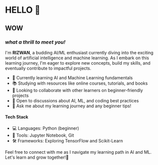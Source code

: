 # HELLO 👋

## **WOW**

### *what a thrill to meet you!* ##
I'm **RIZWAN**, a budding AI/ML enthusiast currently diving into the exciting world of artificial intelligence and machine learning. As I embark on this learning journey, I'm eager to explore new concepts, build my skills, and eventually contribute to impactful projects.


- 🌱 Currently learning AI and Machine Learning fundamentals
- 📚 Studying with resources like online courses, tutorials, and books
- 👯 Looking to collaborate with other learners on beginner-friendly projects
- 🤔 Open to discussions about AI, ML, and coding best practices
- 💬 Ask me about my learning journey and any beginner tips!

#### **Tech Stack** ####
- 💻 Languages: Python (beginner)
- 🔧 Tools: Jupyter Notebook, Git
- 🛠️ Frameworks: Exploring TensorFlow and Scikit-Learn

Feel free to connect with me as I navigate my learning path in AI and ML. Let's learn and grow together!🫡
